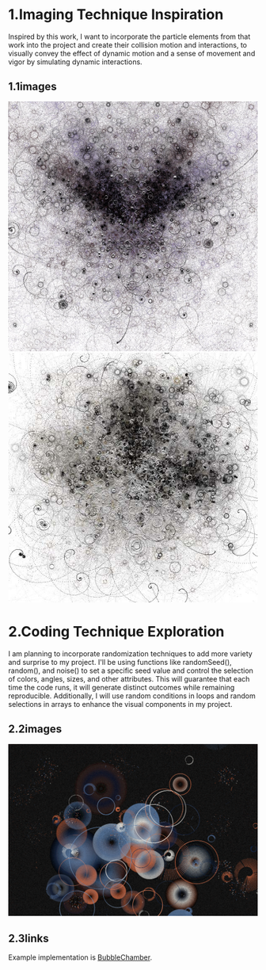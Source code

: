 # 1.Imaging Technique Inspiration

Inspired by this work, I want to incorporate the particle elements from that work into the project and create their collision motion and interactions, to visually convey the effect of dynamic motion and a sense of movement and vigor by simulating dynamic interactions.

## 1.1images

![ Bubble Chamber!](/assets/images/univ51.jpg "Bubble Chamber")
![ Bubble Chamber!](/assets/images/univ26.jpg "Bubble Chamber")


# 2.Coding Technique Exploration

I am planning to incorporate randomization techniques to add more variety and surprise to my project. I'll be using functions like randomSeed(), random(), and noise() to set a specific seed value and control the selection of colors, angles, sizes, and other attributes. This will guarantee that each time the code runs, it will generate distinct outcomes while remaining reproducible. Additionally, I will use random conditions in loops and random selections in arrays to enhance the visual components in my project.

## 2.2images

![ BubbleChamber!](/assets/images/BC.png "Bubble Chamber")

## 2.3links
Example implementation is [BubbleChamber](https://openprocessing.org/sketch/1727335).